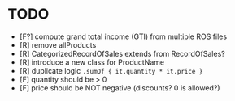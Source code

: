 # TODO
- [F?] compute grand total income (GTI) from multiple ROS files
- [R] remove allProducts
- [R] CategorizedRecordOfSales extends from RecordOfSales?
- [R] introduce a new class for ProductName
- [R] duplicate logic `.sumOf { it.quantity * it.price }`
- [F] quantity should be > 0
- [F] price should be NOT negative (discounts? 0 is allowed?)

